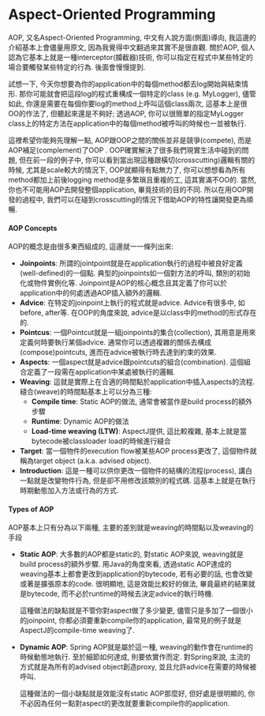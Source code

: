 # Aspect-Oriented Programming

AOP, 又名Aspect-Oriented Programming, 中文有人說方面\(側面\)導向, 我這邊的介紹基本上會儘量用原文, 因為我覺得中文翻過來其實不是很直觀. 關於AOP, 個人認為它基本上就是一種interceptor\(攔截器\)技術, 你可以指定在程式中某些特定的場合要觸發某些特定的行為. 後面會慢慢提到.

試想一下, 今天你想要為你的application中的每個method都去log開始與結束情形. 那你可能就會把這段log的程式重構成一個特定的class \(e.g. MyLogger\), 儘管如此, 你還是需要在每個你要log的method上呼叫這個class兩次, 這基本上是很OO的作法了, 但聽起來還是不夠好; 透過AOP,  你可以很簡單的指定MyLogger class上的特定方法在application中的每個method被呼叫的時候也一並被執行.

這裡希望你能夠先理解一點, AOP跟OOP之間的關係並非是競爭\(compete\), 而是AOP補足\(complement\)了OOP . OOP確實解決了很多我們現實生活中碰到的問題, 但在前一段的例子中, 你可以看到當出現這種跟橫切\(crosscutting\)邏輯有關的時候, 尤其是scale較大的情況下, OOP就顯得有點無力了, 你可以想想看為所有method都加上前後logging method是多繁瑣且重複的工, 這其實滿不OO的. 當然, 你也不可能用AOP去開發整個application, 畢竟技術的目的不同. 所以在用OOP開發的過程中, 我們可以在碰到crosscutting的情況下借助AOP的特性讓開發更為順暢.

#### AOP Concepts

AOP的概念是由很多東西組成的, 這邊就一一條列出來:

* **Joinpoints**: 所謂的jointpoint就是在application執行的過程中被良好定義\(well-defined\)的一個點. 典型的joinpoints如一個對方法的呼叫, 類別的初始化或物件實例化等. Joinpoint是AOP的核心概念且其定義了你可以於application中的何處透過AOP插入額外的邏輯.
* **Advice**: 在特定的joinpoint上執行的程式就是advice. Advice有很多中, 如before, after等. 在OOP的角度來說, advice是以class中的method的形式存在的.
* **Pointcus**: 一個Pointcut就是一組joinpoints的集合\(collection\), 其用意是用來定義何時要執行某個advice. 通常你可以透過複雜的關係去構成\(compose\)pointcuts, 進而在advice被執行時去達到約束的效果.
* **Aspects**: 一個aspect就是advice跟pointcuts的組合\(combination\). 這個組合定義了一段需在application中某處被執行的邏輯.
* **Weaving**: 這就是實際上在合適的時間點於application中插入aspects的流程. 縫合\(weave\)的時間點基本上可以分為三種:
  * **Compile time**: Static AOP的做法, 通常會被當作是build process的額外步驟
  * **Runtime**: Dynamic AOP的做法
  * **Load-time weaving \(LTW\)**: AspectJ提供, 這比較複雜, 基本上就是當bytecode被classloader load的時候進行縫合
* **Target**: 當一個物件的execution flow被某些AOP process更改了, 這個物件就稱為target object \(a.k.a. advised object\). 
* **Introduction**: 這是一種可以供你更改一個物件的結構的流程\(process\), 講白一點就是改變物件行為, 但是卻不用修改該類別的程式碼. 這基本上就是在執行時期動態加入方法或行為的方式.

#### Types of AOP

AOP基本上只有分為以下兩種, 主要的差別就是weaving的時間點以及weaving的手段

* **Static AOP**: 大多數的AOP都是static的, 對static AOP來說, weaving就是build process的額外步驟. 用Java的角度來看, 透過static AOP達成的weaving基本上都會更改到application的bytecode, 若有必要的話, 也會改變或著是擴張原本的code. 很明顯地, 這是效能比較好的做法, 畢竟最終的結果就是bytecode, 而不必於runtime的時候去決定advice的執行時機.

  這種做法的缺點就是不管你對aspect做了多少變更, 儘管只是多加了一個很小的joinpoint, 你都必須要重新compile你的application, 最常見的例子就是AspectJ的compile-time weaving了.

* **Dynamic AOP**: Spring AOP就是屬於這一種, weaving的動作會在runtime的時候動態地執行. 至於細節如何達成, 則要依實作而定. 對Spring來說, 主流的方式就是為所有的advised object創造proxy, 並且允許advice在需要的時候被呼叫.  
  
  這種做法的一個小缺點就是效能沒有static AOP那麼好, 但好處是很明顯的, 你不必因為任何一點對aspect的更改就要重新compile你的application.



